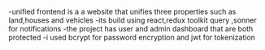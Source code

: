 -unified frontend is a a website that unifies three properties such as land,houses and vehicles
-its build using react,redux toolkit query ,sonner for notifications
-the project has user and admin dashboard that are both protected
-i used bcrypt for password encryption and jwt for tokenization
